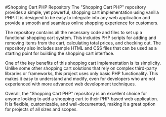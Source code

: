 #Shopping Cart PHP Repository
The "Shopping Cart PHP" repository provides a simple, yet powerful, shopping cart implementation using vanilla PHP. It is designed to be easy to integrate into any web application and provide a smooth and seamless online shopping experience for customers.

The repository contains all the necessary code and files to set up a functional shopping cart system. This includes PHP scripts for adding and removing items from the cart, calculating total prices, and checking out. The repository also includes sample HTML and CSS files that can be used as a starting point for building the shopping cart interface.

One of the key benefits of this shopping cart implementation is its simplicity. Unlike some other shopping cart solutions that rely on complex third-party libraries or frameworks, this project uses only basic PHP functionality. This makes it easy to understand and modify, even for developers who are not experienced with more advanced web development techniques.

Overall, the "Shopping Cart PHP" repository is an excellent choice for anyone looking to add a shopping cart to their PHP-based web application. It is flexible, customizable, and well-documented, making it a great option for projects of all sizes and scopes.
